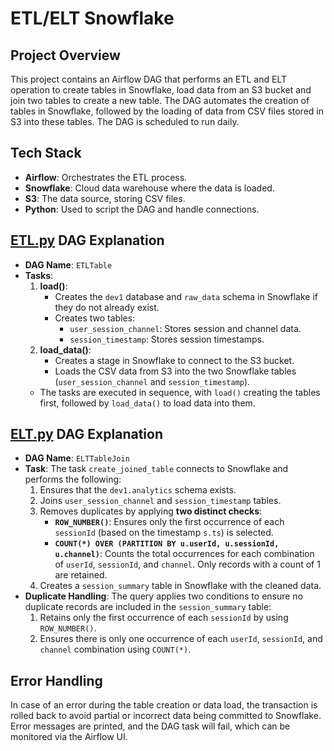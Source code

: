 # ETL/ELT Snowflake

## Project Overview
This project contains an Airflow DAG that performs an ETL and ELT operation to create tables in Snowflake, load data from an S3 bucket and join two tables to create a new table. The DAG automates the creation of tables in Snowflake, followed by the loading of data from CSV files stored in S3 into these tables. The DAG is scheduled to run daily.


## Tech Stack
- **Airflow**: Orchestrates the ETL process.
- **Snowflake**: Cloud data warehouse where the data is loaded.
- **S3**: The data source, storing CSV files.
- **Python**: Used to script the DAG and handle connections.

## [ETL.py](https://github.com/aditya-tekale-99/Data-Warehouse-and-Pipeline/blob/main/HW7/ETL.py) DAG Explanation
- **DAG Name**: `ETLTable`
- **Tasks**:
   1. **load()**:
      - Creates the `dev1` database and `raw_data` schema in Snowflake if they do not already exist.
      - Creates two tables: 
        - `user_session_channel`: Stores session and channel data.
        - `session_timestamp`: Stores session timestamps.
   2. **load_data()**:
      - Creates a stage in Snowflake to connect to the S3 bucket.
      - Loads the CSV data from S3 into the two Snowflake tables (`user_session_channel` and `session_timestamp`).
   - The tasks are executed in sequence, with `load()` creating the tables first, followed by `load_data()` to load data into them.

 ## [ELT.py](https://github.com/aditya-tekale-99/Data-Warehouse-and-Pipeline/blob/main/HW7/ELT.py) DAG Explanation
- **DAG Name**: `ELTTableJoin`
- **Task**: The task `create_joined_table` connects to Snowflake and performs the following:
   1. Ensures that the `dev1.analytics` schema exists.
   2. Joins `user_session_channel` and `session_timestamp` tables.
   3. Removes duplicates by applying **two distinct checks**:
      - **`ROW_NUMBER()`**: Ensures only the first occurrence of each `sessionId` (based on the timestamp `s.ts`) is selected.
      - **`COUNT(*) OVER (PARTITION BY u.userId, u.sessionId, u.channel)`**: Counts the total occurrences for each combination of `userId`, `sessionId`, and `channel`. Only records with a count of 1 are retained.
   4. Creates a `session_summary` table in Snowflake with the cleaned data.
- **Duplicate Handling**: The query applies two conditions to ensure no duplicate records are included in the `session_summary` table:
   1. Retains only the first occurrence of each `sessionId` by using `ROW_NUMBER()`.
   2. Ensures there is only one occurrence of each `userId`, `sessionId`, and `channel` combination using `COUNT(*)`.

## Error Handling
In case of an error during the table creation or data load, the transaction is rolled back to avoid partial or incorrect data being committed to Snowflake. Error messages are printed, and the DAG task will fail, which can be monitored via the Airflow UI.
